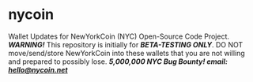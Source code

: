 # nycoin
Wallet Updates for NewYorkCoin (NYC) Open-Source Code Project.
***WARNING!***
This repository is initially for ***BETA-TESTING ONLY***. DO NOT move/send/store NewYorkCoin into these wallets that you are not willing and prepared to possibly lose. ***5,000,000 NYC Bug Bounty! email: hello@nycoin.net***
